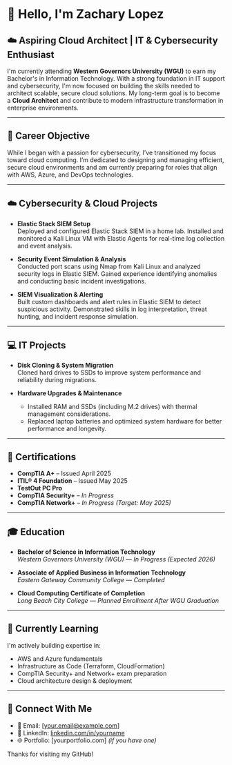 # 👋 Hello, I'm Zachary Lopez

## ☁️ Aspiring Cloud Architect | IT & Cybersecurity Enthusiast

I'm currently attending **Western Governors University (WGU)** to earn my Bachelor's in Information Technology. With a strong foundation in IT support and cybersecurity, I'm now focused on building the skills needed to architect scalable, secure cloud solutions. My long-term goal is to become a **Cloud Architect** and contribute to modern infrastructure transformation in enterprise environments.

---

## 🎯 Career Objective

While I began with a passion for cybersecurity, I’ve transitioned my focus toward cloud computing. I’m dedicated to designing and managing efficient, secure cloud environments and am currently preparing for roles that align with AWS, Azure, and DevOps technologies.

---

## ☁️ Cybersecurity & Cloud Projects

- **Elastic Stack SIEM Setup**  
  Deployed and configured Elastic Stack SIEM in a home lab. Installed and monitored a Kali Linux VM with Elastic Agents for real-time log collection and event analysis.

- **Security Event Simulation & Analysis**  
  Conducted port scans using Nmap from Kali Linux and analyzed security logs in Elastic SIEM. Gained experience identifying anomalies and conducting basic incident investigations.

- **SIEM Visualization & Alerting**  
  Built custom dashboards and alert rules in Elastic SIEM to detect suspicious activity. Demonstrated skills in log interpretation, threat hunting, and incident response simulation.

---

## 💻 IT Projects

- **Disk Cloning & System Migration**  
  Cloned hard drives to SSDs to improve system performance and reliability during migrations.

- **Hardware Upgrades & Maintenance**  
  - Installed RAM and SSDs (including M.2 drives) with thermal management considerations.  
  - Replaced laptop batteries and optimized system hardware for better performance and longevity.

---

## 📜 Certifications

- **CompTIA A+** – Issued April 2025  
- **ITIL® 4 Foundation** – Issued May 2025  
- **TestOut PC Pro**  
- **CompTIA Security+** – *In Progress*  
- **CompTIA Network+** – *In Progress (Target: May 2025)*

---

## 🎓 Education

- **Bachelor of Science in Information Technology**  
  *Western Governors University (WGU)* — *In Progress (Expected 2026)*

- **Associate of Applied Business in Information Technology**  
  *Eastern Gateway Community College* — *Completed*

- **Cloud Computing Certificate of Completion**  
  *Long Beach City College* — *Planned Enrollment After WGU Graduation*

---

## 🌱 Currently Learning

I'm actively building expertise in:
- AWS and Azure fundamentals  
- Infrastructure as Code (Terraform, CloudFormation)  
- CompTIA Security+ and Network+ exam preparation  
- Cloud architecture design & deployment  

---

## 🔗 Connect With Me

- 📧 Email: [your.email@example.com]  
- 💼 LinkedIn: [linkedin.com/in/yourname](https://linkedin.com/in/yourname)  
- 🌐 Portfolio: [yourportfolio.com] *(if you have one)*  

Thanks for visiting my GitHub!

